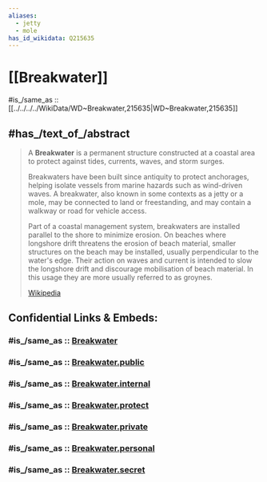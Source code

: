 ```yaml
---
aliases:
  - jetty
  - mole
has_id_wikidata: Q215635
---
```


# [[Breakwater]] 

#is_/same_as :: [[../../../../WikiData/WD~Breakwater,215635|WD~Breakwater,215635]] 

## #has_/text_of_/abstract 

> A **Breakwater** is a permanent structure constructed at a coastal area 
> to protect against tides, currents, waves, and storm surges.  
> 
> Breakwaters have been built since antiquity  to protect anchorages, 
> helping isolate vessels from marine hazards such as wind-driven waves. 
> A breakwater, also known in some contexts as a jetty or a mole, 
> may be connected to land or freestanding, 
> and may contain a walkway or road for vehicle access.
>
> Part of a coastal management system, breakwaters are installed parallel to the shore to minimize erosion. On beaches where longshore drift threatens the erosion of beach material, smaller structures on the beach  may be installed, usually perpendicular to the water's edge. Their action on waves and current is intended to slow the longshore drift and discourage mobilisation of beach material. In this usage they are more usually referred to as groynes.
>
> [Wikipedia](https://en.wikipedia.org/wiki/Breakwater%20(structure)) 


## Confidential Links & Embeds: 

### #is_/same_as :: [Breakwater](Breakwater.md) 

### #is_/same_as :: [Breakwater.public](/_public/Technology/Construction/Breakwater.public.md) 

### #is_/same_as :: [Breakwater.internal](/_internal/Technology/Construction/Breakwater.internal.md) 

### #is_/same_as :: [Breakwater.protect](/_protect/Technology/Construction/Breakwater.protect.md) 

### #is_/same_as :: [Breakwater.private](/_private/Technology/Construction/Breakwater.private.md) 

### #is_/same_as :: [Breakwater.personal](/_personal/Technology/Construction/Breakwater.personal.md) 

### #is_/same_as :: [Breakwater.secret](/_secret/Technology/Construction/Breakwater.secret.md)

